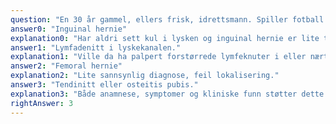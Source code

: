 ```yaml
---
question: "En 30 år gammel, ellers frisk, idrettsmann. Spiller fotball i 1. divisjon. Har over et halvt års tid hatt økende smerter i høyre lyske som blir verre ved bevegelse av høyre underekstremitet. Har aldri sett kul i lysken. Ved klinisk undersøkelse er han trykkøm over symfysen og opp langs canalis inguinale. Hva er mest sannsynlige diagnose?"
answer0: "Inguinal hernie"
explanation0: "Har aldri sett kul i lysken og inguinal hernie er lite trolig."
answer1: "Lymfadenitt i lyskekanalen."
explanation1: "Ville da ha palpert forstørrede lymfeknuter i eller nært lyskekanalen."
answer2: "Femoral hernie"
explanation2: "Lite sannsynlig diagnose, feil lokalisering."
answer3: "Tendinitt eller osteitis pubis."
explanation3: "Både anamnese, symptomer og kliniske funn støtter dette."
rightAnswer: 3
---
```

